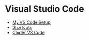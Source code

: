 # Visual Studio Code

- [My VS Code Setup](setup.md)
- [Shortcuts](shortcuts.md)
- [Cmder VS Code](cmder.md)
